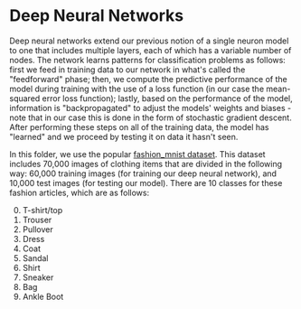 # Deep Neural Networks

Deep neural networks extend our previous notion of a single neuron model to one that includes multiple layers, each of which has a variable number of nodes. The network learns patterns for classification problems as follows: first we feed in training data to our network in what's called the "feedforward" phase; then, we compute the predictive performance of the model during training with the use of a loss function (in our case the mean-squared error loss function); lastly, based on the performance of the model, information is "backpropagated" to adjust the models' weights and biases - note that in our case this is done in the form of stochastic gradient descent. After performing these steps on all of the training data, the model has "learned" and we proceed by testing it on data it hasn't seen.

In this folder, we use the popular [fashion_mnist dataset](https://keras.io/api/datasets/fashion_mnist/ "Title"). This dataset includes 70,000 images of clothing items that are divided in the following way: 60,000 training images (for training our deep neural network), and 10,000 test images (for testing our model). There are 10 classes for these fashion articles, which are as follows:

0. T-shirt/top
1. Trouser
2. Pullover
3. Dress
4. Coat
5. Sandal
6. Shirt
7. Sneaker
8. Bag
9. Ankle Boot